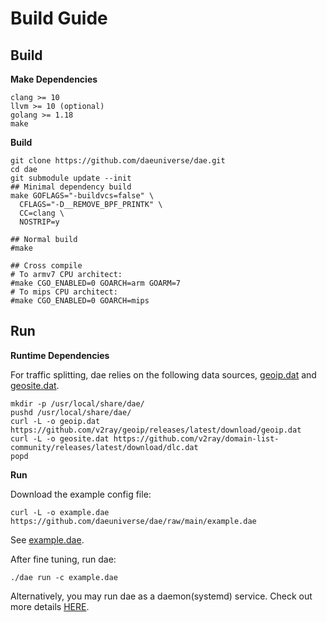 # Build Guide

## Build

**Make Dependencies**

```shell
clang >= 10
llvm >= 10 (optional)
golang >= 1.18
make
```

**Build**

```shell
git clone https://github.com/daeuniverse/dae.git
cd dae
git submodule update --init
## Minimal dependency build
make GOFLAGS="-buildvcs=false" \
  CFLAGS="-D__REMOVE_BPF_PRINTK" \
  CC=clang \
  NOSTRIP=y

## Normal build
#make

## Cross compile
# To armv7 CPU architect:
#make CGO_ENABLED=0 GOARCH=arm GOARM=7
# To mips CPU architect:
#make CGO_ENABLED=0 GOARCH=mips
```

## Run

**Runtime Dependencies**

For traffic splitting, dae relies on the following data sources, [geoip.dat](https://github.com/v2ray/geoip/releases/latest) and [geosite.dat](https://github.com/v2fly/domain-list-community/releases/latest).

```shell
mkdir -p /usr/local/share/dae/
pushd /usr/local/share/dae/
curl -L -o geoip.dat https://github.com/v2ray/geoip/releases/latest/download/geoip.dat
curl -L -o geosite.dat https://github.com/v2ray/domain-list-community/releases/latest/download/dlc.dat
popd
```

**Run**

Download the example config file:
```shell
curl -L -o example.dae https://github.com/daeuniverse/dae/raw/main/example.dae
```
See [example.dae](https://github.com/daeuniverse/dae/blob/main/example.dae).

After fine tuning, run dae:
```shell
./dae run -c example.dae
```

Alternatively, you may run dae as a daemon(systemd) service. Check out more details [HERE](./run-as-daemon.md).